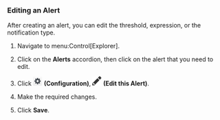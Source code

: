### Editing an Alert

After creating an alert, you can edit the threshold, expression, or the
notification type.

1.  Navigate to menu:Control\[Explorer\].

2.  Click on the **Alerts** accordion, then click on the alert that you
    need to edit.

3.  Click ![1847](/images/1847.png) **(Configuration)**,
    ![1851](/images/1851.png) **(Edit this Alert)**.

4.  Make the required changes.

5.  Click **Save**.
